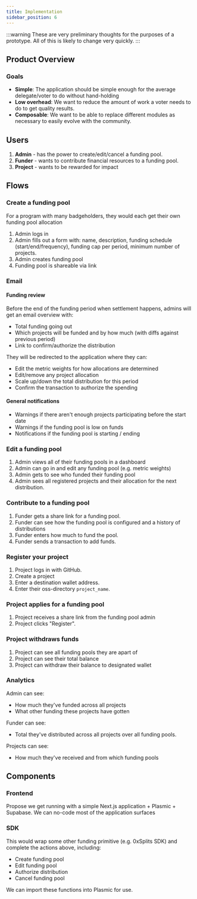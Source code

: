 ```yaml
---
title: Implementation
sidebar_position: 6
---
```


:::warning
These are very preliminary thoughts for the purposes of a prototype.
All of this is likely to change very quickly.
:::

## Product Overview

### Goals

- **Simple**: The application should be simple enough for the average delegate/voter to do without hand-holding
- **Low overhead**: We want to reduce the amount of work a voter needs to do to get quality results.
- **Composable**: We want to be able to replace different modules as necessary to easily evolve with the community.

## Users

1. **Admin** - has the power to create/edit/cancel a funding pool.
2. **Funder** - wants to contribute financial resources to a funding pool.
3. **Project** - wants to be rewarded for impact

## Flows

### Create a funding pool

For a program with many badgeholders,
they would each get their own funding pool allocation

1. Admin logs in
2. Admin fills out a form with: name, description, funding schedule (start/end/frequency), funding cap per period, minimum number of projects.
3. Admin creates funding pool
4. Funding pool is shareable via link

### Email

#### Funding review

Before the end of the funding period when settlement happens,
admins will get an email overview with:

- Total funding going out
- Which projects will be funded and by how much (with diffs against previous period)
- Link to confirm/authorize the distribution

They will be redirected to the application where they can:

- Edit the metric weights for how allocations are determined
- Edit/remove any project allocation
- Scale up/down the total distribution for this period
- Confirm the transaction to authorize the spending

#### General notifications

- Warnings if there aren't enough projects participating before the start date
- Warnings if the funding pool is low on funds
- Notifications if the funding pool is starting / ending

### Edit a funding pool

1. Admin views all of their funding pools in a dashboard
2. Admin can go in and edit any funding pool (e.g. metric weights)
3. Admin gets to see who funded their funding pool
4. Admin sees all registered projects and their allocation for the next distribution.

### Contribute to a funding pool

1. Funder gets a share link for a funding pool.
2. Funder can see how the funding pool is configured and a history of distributions
3. Funder enters how much to fund the pool.
4. Funder sends a transaction to add funds.

### Register your project

1. Project logs in with GitHub.
2. Create a project
3. Enter a destination wallet address.
4. Enter their oss-directory `project_name`.

### Project applies for a funding pool

1. Project receives a share link from the funding pool admin
2. Project clicks "Register".

### Project withdraws funds

1. Project can see all funding pools they are apart of
2. Project can see their total balance
3. Project can withdraw their balance to designated wallet

### Analytics

Admin can see:

- How much they've funded across all projects
- What other funding these projects have gotten

Funder can see:

- Total they've distributed across all projects over all funding pools.

Projects can see:

- How much they've received and from which funding pools

## Components

### Frontend

Propose we get running with a simple Next.js application + Plasmic + Supabase.
We can no-code most of the application surfaces

### SDK

This would wrap some other funding primitive (e.g. 0xSplits SDK)
and complete the actions above, including:

- Create funding pool
- Edit funding pool
- Authorize distribution
- Cancel funding pool

We can import these functions into Plasmic for use.
